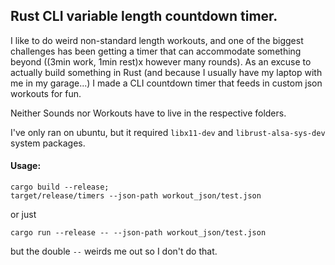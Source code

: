## Rust CLI variable length countdown timer.

I like to do weird non-standard length workouts, and one of the biggest challenges has been getting a timer that can accommodate something beyond ((3min work, 1min rest)x however many rounds). As an excuse to actually build something in Rust (and because I usually have my laptop with me in my garage...) I made a CLI countdown timer that feeds in custom json workouts for fun.

Neither Sounds nor Workouts have to live in the respective folders.

I've only ran on ubuntu, but it required `libx11-dev` and `librust-alsa-sys-dev` system packages.

#### Usage:

```
cargo build --release;
target/release/timers --json-path workout_json/test.json
```

or just
```
cargo run --release -- --json-path workout_json/test.json
``` 
but the double `--` weirds me out so I don't do that. 
